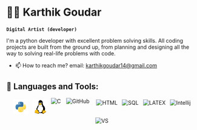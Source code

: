 # 🧞‍♂️ Karthik Goudar

**` Digital Artist (developer) `**

I'm a python developer with excellent problem solving skills. All coding projects are built from the ground up, from planning and designing all the way to solving real-life problems with code. 

- 📫 How to reach me? email: karthikgoudar14@gmail.com 

<!--
**karthikgoudar/KarthikGoudar** is a ✨ _special_ ✨ repository because its `README.md` (this file) appears on your GitHub profile.


- 🌱 I’m currently learning - Full Stack Development

-->

## 🧰 Languages and Tools:
<p align="center">
<img src="https://raw.githubusercontent.com/github/explore/80688e429a7d4ef2fca1e82350fe8e3517d3494d/topics/python/python.png" alt="Python" height="40" style="vertical-align:top; margin:4px">
          
<img src="https://raw.githubusercontent.com/github/explore/80688e429a7d4ef2fca1e82350fe8e3517d3494d/topics/linux/linux.png" alt="Linux" height="40" style="vertical-align:top; margin:4px" alt="Windows" height="40" style="vertical-align:top; margin:4px">
          
<img align="centre" alt="C" title="C" width="30px" style="padding-right:10px;"  src="https://cdn.jsdelivr.net/gh/devicons/devicon/icons/c/c-original.svg" height="40" style="vertical-align:top; margin:4px" alt="Windows" height="40" style="vertical-align:top; margin:4px" />
          
<img align="centre" alt="GitHub" title="Github" width="30px" style="padding-right:10px;" src="https://cdn.jsdelivr.net/gh/devicons/devicon/icons/github/github-original.svg" height="40" style="vertical-align:top; margin:4px" alt="Windows" height="40" style="vertical-align:top; margin:4px"/>

<img src="https://cdn.jsdelivr.net/gh/devicons/devicon/icons/html5/html5-original-wordmark.svg" alt="HTML" height="40" style="vertical-align:top; margin:4px"/>

<img src="https://cdn.jsdelivr.net/gh/devicons/devicon/icons/sqlite/sqlite-original-wordmark.svg" alt="SQL" height="60" style="vertical-align:top; margin:4px" />
      
 <img src="https://cdn.jsdelivr.net/gh/devicons/devicon/icons/latex/latex-original.svg" alt="LATEX" height="40" style="vertical-align:top; margin:4px" />
          
       
<img src="https://cdn.jsdelivr.net/gh/devicons/devicon/icons/intellij/intellij-plain-wordmark.svg" alt="Intellij" height="90" style="vertical-align:top; margin:4px" />
          
 <img src="https://cdn.jsdelivr.net/gh/devicons/devicon/icons/visualstudio/visualstudio-plain-wordmark.svg" alt="VS" height="90" style="vertical-align:top; margin:4px"/>
          
          
